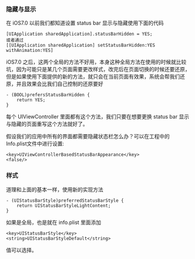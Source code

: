 ### 隐藏与显示

在 iOS7.0 以前我们都知道设置 status bar 显示与隐藏使用下面的代码

```
[UIApplication sharedApplication].statusBarHidden = YES;
或者通过 
[[UIApplication sharedApplication] setStatusBarHidden:YES withAnimation:YES]
```
iOS7.0 之后，这两个全局的方法不好用，本身这种全局方法在使用的时候就比较坑，因为可能只是某几个页面需要更改样式，改完后在页面切换的时候还要还原，但是如果使用下面提供的新的方法，就只会在当前页面有效果，系统会帮我们还原，并且效果会比我们自己控制的还原要好

```
- (BOOL)prefersStatusBarHidden {
    return YES;
}
```
每个 UIViewController 里面都有这个方法，我们只要在想要更换 status bar 显示与隐藏的页面重写这个方法就好了。

假设我们的应用中所有的界面都需要隐藏状态栏怎么办？可以在工程中的Info.plist文件中进行设置:

```
<key>UIViewControllerBasedStatusBarAppearance</key>
<false/>

```

### 样式

道理和上面的基本一样，使用新的实现方法

```
- (UIStatusBarStyle)preferredStatusBarStyle {
    return UIStatusBarStyleLightContent;
}
```

如果是全局，也是就在 info.plist 里面添加

```
<key>UIStatusBarStyle</key>
<string>UIStatusBarStyleDefault</string>
```
值可以选择。

